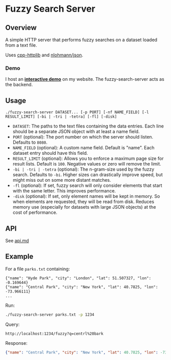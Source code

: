 # Fuzzy Search Server

## Overview

A simple HTTP server that performs fuzzy searches on a dataset loaded from a text file.

Uses [cpp-httplib](https://github.com/yhirose/cpp-httplib) and [nlohmann/json](https://github.com/nlohmann/json).

### Demo

I host an **[interactive demo](https://gnorts.xyz/osmpoidemo/)** on my website. The fuzzy-search-server acts as the backend.

## Usage

```
./fuzzy-search-server DATASET... [-p PORT] [-nf NAME_FIELD] [-l RESULT_LIMIT] [-bi | -tri | -tetra] [-fl] [-disk]
```

- `DATASET`: The paths to the text files containing the data entries. Each line should be a separate JSON object with at least a name field.
- `PORT` (optional): The port number on which the server should listen. Defaults to `8080`.
- `NAME_FIELD` (optional): A custom name field. Default is "name". Each dataset entry should have this field.
- `RESULT_LIMIT` (optional): Allows you to enforce a maximum page size for result lists. Default is `100`. Negative values or zero will remove the limit.
- `-bi | -tri | -tetra` (optional): The n-gram-size used by the fuzzy search. Defaults to `-bi`. Higher sizes can drastically improve speed, but might miss out on some more distant matches.
- `-fl` (optional): If set, fuzzy search will only consider elements that start with the same letter. This improves performance.
- `-disk` (optional): If set, only element names will be kept in memory. So when elements are requested, they will be read from disk. Reduces memory use (especially for datasets with large JSON objects) at the cost of performance.

## API

See [api.md](api.md)

## Example

For a file `parks.txt` containing:
```
{"name": "Hyde Park", "city": "London", "lat": 51.507327, "lon": -0.169644}
{"name": "Central Park", "city": "New York", "lat": 40.7825, "lon": -73.966111}
...
```

Run:
```bash
./fuzzy-search-server parks.txt -p 1234
```

Query:
```
http://localhost:1234/fuzzy?q=centrl%20bark
```

Response:
```json
{"name": "Central Park", "city": "New York", "lat": 40.7825, "lon": -73.966111}
```
